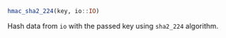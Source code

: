 ```julia
hmac_sha2_224(key, io::IO)
```

Hash data from `io` with the passed key using `sha2_224` algorithm.
